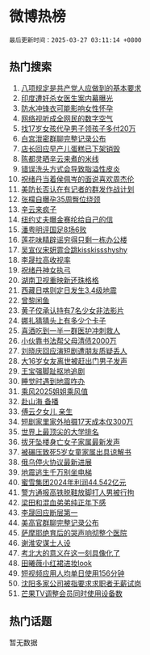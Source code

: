 # 微博热榜

`最后更新时间：2025-03-27 03:11:14 +0800`

## 热门搜索

1. [八项规定是共产党人应做到的基本要求](https://m.weibo.cn/search?containerid=100103type%3D1%26t%3D10%26q%3D%23%E5%85%AB%E9%A1%B9%E8%A7%84%E5%AE%9A%E6%98%AF%E5%85%B1%E4%BA%A7%E5%85%9A%E4%BA%BA%E5%BA%94%E5%81%9A%E5%88%B0%E7%9A%84%E5%9F%BA%E6%9C%AC%E8%A6%81%E6%B1%82%23&stream_entry_id=51&isnewpage=1&extparam=seat%3D1%26q%3D%2523%25E5%2585%25AB%25E9%25A1%25B9%25E8%25A7%2584%25E5%25AE%259A%25E6%2598%25AF%25E5%2585%25B1%25E4%25BA%25A7%25E5%2585%259A%25E4%25BA%25BA%25E5%25BA%2594%25E5%2581%259A%25E5%2588%25B0%25E7%259A%2584%25E5%259F%25BA%25E6%259C%25AC%25E8%25A6%2581%25E6%25B1%2582%2523%26cate%3D10103%26pos%3D0%26filter_type%3Drealtimehot%26stream_entry_id%3D51%26c_type%3D51%26dgr%3D0%26display_time%3D1743016273%26pre_seqid%3D174301627375602176903115)
1. [印度遭奸杀女医生案内幕曝光](https://m.weibo.cn/search?containerid=100103type%3D1%26t%3D10%26q%3D%23%E5%8D%B0%E5%BA%A6%E9%81%AD%E5%A5%B8%E6%9D%80%E5%A5%B3%E5%8C%BB%E7%94%9F%E6%A1%88%E5%86%85%E5%B9%95%E6%9B%9D%E5%85%89%23&stream_entry_id=31&isnewpage=1&extparam=seat%3D1%26realpos%3D1%26filter_type%3Drealtimehot%26lcate%3D5001%26c_type%3D31%26cate%3D5001%26q%3D%2523%25E5%258D%25B0%25E5%25BA%25A6%25E9%2581%25AD%25E5%25A5%25B8%25E6%259D%2580%25E5%25A5%25B3%25E5%258C%25BB%25E7%2594%259F%25E6%25A1%2588%25E5%2586%2585%25E5%25B9%2595%25E6%259B%259D%25E5%2585%2589%2523%26pos%3D0%26band_rank%3D1%26stream_entry_id%3D31%26flag%3D2%26dgr%3D0%26display_time%3D1743016273%26pre_seqid%3D174301627375602176903115)
1. [防水冲锋衣可能影响女性怀孕](https://m.weibo.cn/search?containerid=100103type%3D1%26t%3D10%26q%3D%23%E9%98%B2%E6%B0%B4%E5%86%B2%E9%94%8B%E8%A1%A3%E5%8F%AF%E8%83%BD%E5%BD%B1%E5%93%8D%E5%A5%B3%E6%80%A7%E6%80%80%E5%AD%95%23&stream_entry_id=31&isnewpage=1&extparam=seat%3D1%26realpos%3D2%26filter_type%3Drealtimehot%26lcate%3D5001%26c_type%3D31%26cate%3D5001%26q%3D%2523%25E9%2598%25B2%25E6%25B0%25B4%25E5%2586%25B2%25E9%2594%258B%25E8%25A1%25A3%25E5%258F%25AF%25E8%2583%25BD%25E5%25BD%25B1%25E5%2593%258D%25E5%25A5%25B3%25E6%2580%25A7%25E6%2580%2580%25E5%25AD%2595%2523%26pos%3D1%26band_rank%3D2%26stream_entry_id%3D31%26flag%3D2%26dgr%3D0%26display_time%3D1743016273%26pre_seqid%3D174301627375602176903115)
1. [网络视听成全网民的数字空气](https://m.weibo.cn/search?containerid=100103type%3D1%26t%3D10%26q%3D%23%E7%BD%91%E7%BB%9C%E8%A7%86%E5%90%AC%E6%88%90%E5%85%A8%E7%BD%91%E6%B0%91%E7%9A%84%E6%95%B0%E5%AD%97%E7%A9%BA%E6%B0%94%23&stream_entry_id=31&isnewpage=1&extparam=seat%3D1%26realpos%3D3%26filter_type%3Drealtimehot%26lcate%3D5001%26c_type%3D31%26cate%3D5001%26q%3D%2523%25E7%25BD%2591%25E7%25BB%259C%25E8%25A7%2586%25E5%2590%25AC%25E6%2588%2590%25E5%2585%25A8%25E7%25BD%2591%25E6%25B0%2591%25E7%259A%2584%25E6%2595%25B0%25E5%25AD%2597%25E7%25A9%25BA%25E6%25B0%2594%2523%26pos%3D2%26band_rank%3D3%26stream_entry_id%3D31%26flag%3D0%26dgr%3D0%26display_time%3D1743016273%26pre_seqid%3D174301627375602176903115)
1. [找17岁女孩代孕男子领孩子多付20万](https://m.weibo.cn/search?containerid=100103type%3D1%26t%3D10%26q%3D%23%E6%89%BE17%E5%B2%81%E5%A5%B3%E5%AD%A9%E4%BB%A3%E5%AD%95%E7%94%B7%E5%AD%90%E9%A2%86%E5%AD%A9%E5%AD%90%E5%A4%9A%E4%BB%9820%E4%B8%87%23&stream_entry_id=31&isnewpage=1&extparam=seat%3D1%26realpos%3D4%26filter_type%3Drealtimehot%26lcate%3D5001%26c_type%3D31%26cate%3D5001%26q%3D%2523%25E6%2589%25BE17%25E5%25B2%2581%25E5%25A5%25B3%25E5%25AD%25A9%25E4%25BB%25A3%25E5%25AD%2595%25E7%2594%25B7%25E5%25AD%2590%25E9%25A2%2586%25E5%25AD%25A9%25E5%25AD%2590%25E5%25A4%259A%25E4%25BB%259820%25E4%25B8%2587%2523%26pos%3D3%26band_rank%3D4%26stream_entry_id%3D31%26flag%3D2%26dgr%3D0%26display_time%3D1743016273%26pre_seqid%3D174301627375602176903115)
1. [白宫泄密群聊完整记录公布](https://m.weibo.cn/search?containerid=100103type%3D1%26t%3D10%26q%3D%23%E7%99%BD%E5%AE%AB%E6%B3%84%E5%AF%86%E7%BE%A4%E8%81%8A%E5%AE%8C%E6%95%B4%E8%AE%B0%E5%BD%95%E5%85%AC%E5%B8%83%23&stream_entry_id=31&isnewpage=1&extparam=seat%3D1%26realpos%3D5%26filter_type%3Drealtimehot%26lcate%3D5001%26c_type%3D31%26cate%3D5001%26q%3D%2523%25E7%2599%25BD%25E5%25AE%25AB%25E6%25B3%2584%25E5%25AF%2586%25E7%25BE%25A4%25E8%2581%258A%25E5%25AE%258C%25E6%2595%25B4%25E8%25AE%25B0%25E5%25BD%2595%25E5%2585%25AC%25E5%25B8%2583%2523%26pos%3D4%26band_rank%3D5%26stream_entry_id%3D31%26flag%3D0%26dgr%3D0%26display_time%3D1743016273%26pre_seqid%3D174301627375602176903115)
1. [店长回应早产儿蛋糕已下架销毁](https://m.weibo.cn/search?containerid=100103type%3D1%26t%3D10%26q%3D%23%E5%BA%97%E9%95%BF%E5%9B%9E%E5%BA%94%E6%97%A9%E4%BA%A7%E5%84%BF%E8%9B%8B%E7%B3%95%E5%B7%B2%E4%B8%8B%E6%9E%B6%E9%94%80%E6%AF%81%23&stream_entry_id=31&isnewpage=1&extparam=seat%3D1%26realpos%3D6%26filter_type%3Drealtimehot%26lcate%3D5001%26c_type%3D31%26cate%3D5001%26q%3D%2523%25E5%25BA%2597%25E9%2595%25BF%25E5%259B%259E%25E5%25BA%2594%25E6%2597%25A9%25E4%25BA%25A7%25E5%2584%25BF%25E8%259B%258B%25E7%25B3%2595%25E5%25B7%25B2%25E4%25B8%258B%25E6%259E%25B6%25E9%2594%2580%25E6%25AF%2581%2523%26pos%3D5%26band_rank%3D6%26stream_entry_id%3D31%26flag%3D0%26dgr%3D0%26display_time%3D1743016273%26pre_seqid%3D174301627375602176903115)
1. [陈都灵晒辛云来煮的米线](https://m.weibo.cn/search?containerid=100103type%3D1%26t%3D10%26q%3D%23%E9%99%88%E9%83%BD%E7%81%B5%E6%99%92%E8%BE%9B%E4%BA%91%E6%9D%A5%E7%85%AE%E7%9A%84%E7%B1%B3%E7%BA%BF%23&stream_entry_id=31&isnewpage=1&extparam=seat%3D1%26realpos%3D7%26filter_type%3Drealtimehot%26lcate%3D5001%26c_type%3D31%26cate%3D5001%26q%3D%2523%25E9%2599%2588%25E9%2583%25BD%25E7%2581%25B5%25E6%2599%2592%25E8%25BE%259B%25E4%25BA%2591%25E6%259D%25A5%25E7%2585%25AE%25E7%259A%2584%25E7%25B1%25B3%25E7%25BA%25BF%2523%26pos%3D6%26band_rank%3D7%26stream_entry_id%3D31%26flag%3D0%26dgr%3D0%26display_time%3D1743016273%26pre_seqid%3D174301627375602176903115)
1. [错误洗头方式会导致脂溢性皮炎](https://m.weibo.cn/search?containerid=100103type%3D1%26t%3D10%26q%3D%23%E9%94%99%E8%AF%AF%E6%B4%97%E5%A4%B4%E6%96%B9%E5%BC%8F%E4%BC%9A%E5%AF%BC%E8%87%B4%E8%84%82%E6%BA%A2%E6%80%A7%E7%9A%AE%E7%82%8E%23&stream_entry_id=31&isnewpage=1&extparam=seat%3D1%26realpos%3D8%26filter_type%3Drealtimehot%26lcate%3D5001%26c_type%3D31%26cate%3D5001%26q%3D%2523%25E9%2594%2599%25E8%25AF%25AF%25E6%25B4%2597%25E5%25A4%25B4%25E6%2596%25B9%25E5%25BC%258F%25E4%25BC%259A%25E5%25AF%25BC%25E8%2587%25B4%25E8%2584%2582%25E6%25BA%25A2%25E6%2580%25A7%25E7%259A%25AE%25E7%2582%258E%2523%26pos%3D7%26band_rank%3D8%26stream_entry_id%3D31%26flag%3D0%26dgr%3D0%26display_time%3D1743016273%26pre_seqid%3D174301627375602176903115)
1. [祝绪丹当着侯佩岑的面说喜欢周杰伦](https://m.weibo.cn/search?containerid=100103type%3D1%26t%3D10%26q%3D%23%E7%A5%9D%E7%BB%AA%E4%B8%B9%E5%BD%93%E7%9D%80%E4%BE%AF%E4%BD%A9%E5%B2%91%E7%9A%84%E9%9D%A2%E8%AF%B4%E5%96%9C%E6%AC%A2%E5%91%A8%E6%9D%B0%E4%BC%A6%23&stream_entry_id=31&isnewpage=1&extparam=seat%3D1%26realpos%3D9%26filter_type%3Drealtimehot%26lcate%3D5001%26c_type%3D31%26cate%3D5001%26q%3D%2523%25E7%25A5%259D%25E7%25BB%25AA%25E4%25B8%25B9%25E5%25BD%2593%25E7%259D%2580%25E4%25BE%25AF%25E4%25BD%25A9%25E5%25B2%2591%25E7%259A%2584%25E9%259D%25A2%25E8%25AF%25B4%25E5%2596%259C%25E6%25AC%25A2%25E5%2591%25A8%25E6%259D%25B0%25E4%25BC%25A6%2523%26pos%3D8%26band_rank%3D9%26stream_entry_id%3D31%26flag%3D2%26dgr%3D0%26display_time%3D1743016273%26pre_seqid%3D174301627375602176903115)
1. [美防长否认在有记者的群发作战计划](https://m.weibo.cn/search?containerid=100103type%3D1%26t%3D10%26q%3D%23%E7%BE%8E%E9%98%B2%E9%95%BF%E5%90%A6%E8%AE%A4%E5%9C%A8%E6%9C%89%E8%AE%B0%E8%80%85%E7%9A%84%E7%BE%A4%E5%8F%91%E4%BD%9C%E6%88%98%E8%AE%A1%E5%88%92%23&stream_entry_id=31&isnewpage=1&extparam=seat%3D1%26realpos%3D10%26filter_type%3Drealtimehot%26lcate%3D5001%26c_type%3D31%26cate%3D5001%26q%3D%2523%25E7%25BE%258E%25E9%2598%25B2%25E9%2595%25BF%25E5%2590%25A6%25E8%25AE%25A4%25E5%259C%25A8%25E6%259C%2589%25E8%25AE%25B0%25E8%2580%2585%25E7%259A%2584%25E7%25BE%25A4%25E5%258F%2591%25E4%25BD%259C%25E6%2588%2598%25E8%25AE%25A1%25E5%2588%2592%2523%26pos%3D9%26band_rank%3D10%26stream_entry_id%3D31%26flag%3D0%26dgr%3D0%26display_time%3D1743016273%26pre_seqid%3D174301627375602176903115)
1. [张檬自曝孕35周臀位绕颈](https://m.weibo.cn/search?containerid=100103type%3D1%26t%3D10%26q%3D%23%E5%BC%A0%E6%AA%AC%E8%87%AA%E6%9B%9D%E5%AD%9535%E5%91%A8%E8%87%80%E4%BD%8D%E7%BB%95%E9%A2%88%23&stream_entry_id=31&isnewpage=1&extparam=seat%3D1%26realpos%3D11%26filter_type%3Drealtimehot%26lcate%3D5001%26c_type%3D31%26cate%3D5001%26q%3D%2523%25E5%25BC%25A0%25E6%25AA%25AC%25E8%2587%25AA%25E6%259B%259D%25E5%25AD%259535%25E5%2591%25A8%25E8%2587%2580%25E4%25BD%258D%25E7%25BB%2595%25E9%25A2%2588%2523%26pos%3D10%26band_rank%3D11%26stream_entry_id%3D31%26flag%3D2%26dgr%3D0%26display_time%3D1743016273%26pre_seqid%3D174301627375602176903115)
1. [辛云来疯子](https://m.weibo.cn/search?containerid=100103type%3D1%26t%3D10%26q%3D%23%E8%BE%9B%E4%BA%91%E6%9D%A5%E7%96%AF%E5%AD%90%23&stream_entry_id=31&isnewpage=1&extparam=seat%3D1%26realpos%3D12%26filter_type%3Drealtimehot%26lcate%3D5001%26c_type%3D31%26cate%3D5001%26q%3D%2523%25E8%25BE%259B%25E4%25BA%2591%25E6%259D%25A5%25E7%2596%25AF%25E5%25AD%2590%2523%26pos%3D11%26band_rank%3D12%26stream_entry_id%3D31%26flag%3D0%26dgr%3D0%26display_time%3D1743016273%26pre_seqid%3D174301627375602176903115)
1. [纽约丈夫曝金赛纶给自己的信](https://m.weibo.cn/search?containerid=100103type%3D1%26t%3D10%26q%3D%23%E7%BA%BD%E7%BA%A6%E4%B8%88%E5%A4%AB%E6%9B%9D%E9%87%91%E8%B5%9B%E7%BA%B6%E7%BB%99%E8%87%AA%E5%B7%B1%E7%9A%84%E4%BF%A1%23&stream_entry_id=31&isnewpage=1&extparam=seat%3D1%26realpos%3D13%26filter_type%3Drealtimehot%26lcate%3D5001%26c_type%3D31%26cate%3D5001%26q%3D%2523%25E7%25BA%25BD%25E7%25BA%25A6%25E4%25B8%2588%25E5%25A4%25AB%25E6%259B%259D%25E9%2587%2591%25E8%25B5%259B%25E7%25BA%25B6%25E7%25BB%2599%25E8%2587%25AA%25E5%25B7%25B1%25E7%259A%2584%25E4%25BF%25A1%2523%26pos%3D12%26band_rank%3D13%26stream_entry_id%3D31%26flag%3D0%26dgr%3D0%26display_time%3D1743016273%26pre_seqid%3D174301627375602176903115)
1. [潘粤明评国足8场6败](https://m.weibo.cn/search?containerid=100103type%3D1%26t%3D10%26q%3D%23%E6%BD%98%E7%B2%A4%E6%98%8E%E8%AF%84%E5%9B%BD%E8%B6%B38%E5%9C%BA6%E8%B4%A5%23&stream_entry_id=31&isnewpage=1&extparam=seat%3D1%26realpos%3D14%26filter_type%3Drealtimehot%26lcate%3D5001%26c_type%3D31%26cate%3D5001%26q%3D%2523%25E6%25BD%2598%25E7%25B2%25A4%25E6%2598%258E%25E8%25AF%2584%25E5%259B%25BD%25E8%25B6%25B38%25E5%259C%25BA6%25E8%25B4%25A5%2523%26pos%3D13%26band_rank%3D14%26stream_entry_id%3D31%26flag%3D0%26dgr%3D0%26display_time%3D1743016273%26pre_seqid%3D174301627375602176903115)
1. [莲花味精辟谣穷得只剩一栋办公楼](https://m.weibo.cn/search?containerid=100103type%3D1%26t%3D10%26q%3D%23%E8%8E%B2%E8%8A%B1%E5%91%B3%E7%B2%BE%E8%BE%9F%E8%B0%A3%E7%A9%B7%E5%BE%97%E5%8F%AA%E5%89%A9%E4%B8%80%E6%A0%8B%E5%8A%9E%E5%85%AC%E6%A5%BC%23&stream_entry_id=31&isnewpage=1&extparam=seat%3D1%26realpos%3D15%26filter_type%3Drealtimehot%26lcate%3D5001%26c_type%3D31%26cate%3D5001%26q%3D%2523%25E8%258E%25B2%25E8%258A%25B1%25E5%2591%25B3%25E7%25B2%25BE%25E8%25BE%259F%25E8%25B0%25A3%25E7%25A9%25B7%25E5%25BE%2597%25E5%258F%25AA%25E5%2589%25A9%25E4%25B8%2580%25E6%25A0%258B%25E5%258A%259E%25E5%2585%25AC%25E6%25A5%25BC%2523%26pos%3D14%26band_rank%3D15%26stream_entry_id%3D31%26flag%3D0%26dgr%3D0%26display_time%3D1743016273%26pre_seqid%3D174301627375602176903115)
1. [吴宣仪宋妍霏合跳kisskissshyshy](https://m.weibo.cn/search?containerid=100103type%3D1%26t%3D10%26q%3D%E5%90%B4%E5%AE%A3%E4%BB%AA%E5%AE%8B%E5%A6%8D%E9%9C%8F%E5%90%88%E8%B7%B3kisskissshyshy&stream_entry_id=31&isnewpage=1&extparam=seat%3D1%26realpos%3D16%26filter_type%3Drealtimehot%26lcate%3D5001%26c_type%3D31%26cate%3D5001%26q%3D%25E5%2590%25B4%25E5%25AE%25A3%25E4%25BB%25AA%25E5%25AE%258B%25E5%25A6%258D%25E9%259C%258F%25E5%2590%2588%25E8%25B7%25B3kisskissshyshy%26pos%3D15%26band_rank%3D16%26stream_entry_id%3D31%26flag%3D2%26dgr%3D0%26display_time%3D1743016273%26pre_seqid%3D174301627375602176903115)
1. [李晟拉高收视率](https://m.weibo.cn/search?containerid=100103type%3D1%26t%3D10%26q%3D%E6%9D%8E%E6%99%9F%E6%8B%89%E9%AB%98%E6%94%B6%E8%A7%86%E7%8E%87&stream_entry_id=31&isnewpage=1&extparam=seat%3D1%26realpos%3D17%26filter_type%3Drealtimehot%26lcate%3D5001%26c_type%3D31%26cate%3D5001%26q%3D%25E6%259D%258E%25E6%2599%259F%25E6%258B%2589%25E9%25AB%2598%25E6%2594%25B6%25E8%25A7%2586%25E7%258E%2587%26pos%3D16%26band_rank%3D17%26stream_entry_id%3D31%26flag%3D0%26dgr%3D0%26display_time%3D1743016273%26pre_seqid%3D174301627375602176903115)
1. [祝绪丹神女执弓](https://m.weibo.cn/search?containerid=100103type%3D1%26t%3D10%26q%3D%E7%A5%9D%E7%BB%AA%E4%B8%B9%E7%A5%9E%E5%A5%B3%E6%89%A7%E5%BC%93&stream_entry_id=31&isnewpage=1&extparam=seat%3D1%26realpos%3D18%26filter_type%3Drealtimehot%26lcate%3D5001%26c_type%3D31%26cate%3D5001%26q%3D%25E7%25A5%259D%25E7%25BB%25AA%25E4%25B8%25B9%25E7%25A5%259E%25E5%25A5%25B3%25E6%2589%25A7%25E5%25BC%2593%26pos%3D17%26band_rank%3D18%26stream_entry_id%3D31%26flag%3D0%26dgr%3D0%26display_time%3D1743016273%26pre_seqid%3D174301627375602176903115)
1. [湖南卫视重映新还珠格格](https://m.weibo.cn/search?containerid=100103type%3D1%26t%3D10%26q%3D%E6%B9%96%E5%8D%97%E5%8D%AB%E8%A7%86%E9%87%8D%E6%98%A0%E6%96%B0%E8%BF%98%E7%8F%A0%E6%A0%BC%E6%A0%BC&stream_entry_id=31&isnewpage=1&extparam=seat%3D1%26realpos%3D19%26filter_type%3Drealtimehot%26lcate%3D5001%26c_type%3D31%26cate%3D5001%26q%3D%25E6%25B9%2596%25E5%258D%2597%25E5%258D%25AB%25E8%25A7%2586%25E9%2587%258D%25E6%2598%25A0%25E6%2596%25B0%25E8%25BF%2598%25E7%258F%25A0%25E6%25A0%25BC%25E6%25A0%25BC%26pos%3D18%26band_rank%3D19%26stream_entry_id%3D31%26flag%3D0%26dgr%3D0%26display_time%3D1743016273%26pre_seqid%3D174301627375602176903115)
1. [西藏日喀则定日发生3.4级地震](https://m.weibo.cn/search?containerid=100103type%3D1%26t%3D10%26q%3D%23%E8%A5%BF%E8%97%8F%E6%97%A5%E5%96%80%E5%88%99%E5%AE%9A%E6%97%A5%E5%8F%91%E7%94%9F3.4%E7%BA%A7%E5%9C%B0%E9%9C%87%23&stream_entry_id=31&isnewpage=1&extparam=seat%3D1%26realpos%3D20%26filter_type%3Drealtimehot%26lcate%3D5001%26c_type%3D31%26cate%3D5001%26q%3D%2523%25E8%25A5%25BF%25E8%2597%258F%25E6%2597%25A5%25E5%2596%2580%25E5%2588%2599%25E5%25AE%259A%25E6%2597%25A5%25E5%258F%2591%25E7%2594%259F3.4%25E7%25BA%25A7%25E5%259C%25B0%25E9%259C%2587%2523%26pos%3D19%26band_rank%3D20%26stream_entry_id%3D31%26flag%3D0%26dgr%3D0%26display_time%3D1743016273%26pre_seqid%3D174301627375602176903115)
1. [曾黎闲鱼](https://m.weibo.cn/search?containerid=100103type%3D1%26t%3D10%26q%3D%E6%9B%BE%E9%BB%8E%E9%97%B2%E9%B1%BC&stream_entry_id=31&isnewpage=1&extparam=seat%3D1%26realpos%3D21%26filter_type%3Drealtimehot%26lcate%3D5001%26c_type%3D31%26cate%3D5001%26q%3D%25E6%259B%25BE%25E9%25BB%258E%25E9%2597%25B2%25E9%25B1%25BC%26pos%3D20%26band_rank%3D21%26stream_entry_id%3D31%26flag%3D2%26dgr%3D0%26display_time%3D1743016273%26pre_seqid%3D174301627375602176903115)
1. [黄子佼承认持有7名少女非法影片](https://m.weibo.cn/search?containerid=100103type%3D1%26t%3D10%26q%3D%23%E9%BB%84%E5%AD%90%E4%BD%BC%E6%89%BF%E8%AE%A4%E6%8C%81%E6%9C%897%E5%90%8D%E5%B0%91%E5%A5%B3%E9%9D%9E%E6%B3%95%E5%BD%B1%E7%89%87%23&stream_entry_id=31&isnewpage=1&extparam=seat%3D1%26realpos%3D22%26filter_type%3Drealtimehot%26lcate%3D5001%26c_type%3D31%26cate%3D5001%26q%3D%2523%25E9%25BB%2584%25E5%25AD%2590%25E4%25BD%25BC%25E6%2589%25BF%25E8%25AE%25A4%25E6%258C%2581%25E6%259C%25897%25E5%2590%258D%25E5%25B0%2591%25E5%25A5%25B3%25E9%259D%259E%25E6%25B3%2595%25E5%25BD%25B1%25E7%2589%2587%2523%26pos%3D21%26band_rank%3D22%26stream_entry_id%3D31%26flag%3D0%26dgr%3D0%26display_time%3D1743016273%26pre_seqid%3D174301627375602176903115)
1. [娜扎猜猜头上有多少个卡子](https://m.weibo.cn/search?containerid=100103type%3D1%26t%3D10%26q%3D%23%E5%A8%9C%E6%89%8E%E7%8C%9C%E7%8C%9C%E5%A4%B4%E4%B8%8A%E6%9C%89%E5%A4%9A%E5%B0%91%E4%B8%AA%E5%8D%A1%E5%AD%90%23&stream_entry_id=31&isnewpage=1&extparam=seat%3D1%26realpos%3D23%26filter_type%3Drealtimehot%26lcate%3D5001%26c_type%3D31%26cate%3D5001%26q%3D%2523%25E5%25A8%259C%25E6%2589%258E%25E7%258C%259C%25E7%258C%259C%25E5%25A4%25B4%25E4%25B8%258A%25E6%259C%2589%25E5%25A4%259A%25E5%25B0%2591%25E4%25B8%25AA%25E5%258D%25A1%25E5%25AD%2590%2523%26pos%3D22%26band_rank%3D23%26stream_entry_id%3D31%26flag%3D0%26dgr%3D0%26display_time%3D1743016273%26pre_seqid%3D174301627375602176903115)
1. [喜酒吃到一半一群医护冲刺救人](https://m.weibo.cn/search?containerid=100103type%3D1%26t%3D10%26q%3D%23%E5%96%9C%E9%85%92%E5%90%83%E5%88%B0%E4%B8%80%E5%8D%8A%E4%B8%80%E7%BE%A4%E5%8C%BB%E6%8A%A4%E5%86%B2%E5%88%BA%E6%95%91%E4%BA%BA%23&stream_entry_id=31&isnewpage=1&extparam=seat%3D1%26realpos%3D24%26filter_type%3Drealtimehot%26lcate%3D5001%26c_type%3D31%26cate%3D5001%26q%3D%2523%25E5%2596%259C%25E9%2585%2592%25E5%2590%2583%25E5%2588%25B0%25E4%25B8%2580%25E5%258D%258A%25E4%25B8%2580%25E7%25BE%25A4%25E5%258C%25BB%25E6%258A%25A4%25E5%2586%25B2%25E5%2588%25BA%25E6%2595%2591%25E4%25BA%25BA%2523%26pos%3D23%26band_rank%3D24%26stream_entry_id%3D31%26flag%3D1%26dgr%3D0%26display_time%3D1743016273%26pre_seqid%3D174301627375602176903115)
1. [小伙靠书法帮父母清债2000万](https://m.weibo.cn/search?containerid=100103type%3D1%26t%3D10%26q%3D%23%E5%B0%8F%E4%BC%99%E9%9D%A0%E4%B9%A6%E6%B3%95%E5%B8%AE%E7%88%B6%E6%AF%8D%E6%B8%85%E5%80%BA2000%E4%B8%87%23&stream_entry_id=31&isnewpage=1&extparam=seat%3D1%26realpos%3D25%26filter_type%3Drealtimehot%26lcate%3D5001%26c_type%3D31%26cate%3D5001%26q%3D%2523%25E5%25B0%258F%25E4%25BC%2599%25E9%259D%25A0%25E4%25B9%25A6%25E6%25B3%2595%25E5%25B8%25AE%25E7%2588%25B6%25E6%25AF%258D%25E6%25B8%2585%25E5%2580%25BA2000%25E4%25B8%2587%2523%26pos%3D24%26band_rank%3D25%26stream_entry_id%3D31%26flag%3D0%26dgr%3D0%26display_time%3D1743016273%26pre_seqid%3D174301627375602176903115)
1. [刘晓庆回应演短剧遭朋友质疑丢人](https://m.weibo.cn/search?containerid=100103type%3D1%26t%3D10%26q%3D%23%E5%88%98%E6%99%93%E5%BA%86%E5%9B%9E%E5%BA%94%E6%BC%94%E7%9F%AD%E5%89%A7%E9%81%AD%E6%9C%8B%E5%8F%8B%E8%B4%A8%E7%96%91%E4%B8%A2%E4%BA%BA%23&stream_entry_id=31&isnewpage=1&extparam=seat%3D1%26realpos%3D26%26filter_type%3Drealtimehot%26lcate%3D5001%26c_type%3D31%26cate%3D5001%26q%3D%2523%25E5%2588%2598%25E6%2599%2593%25E5%25BA%2586%25E5%259B%259E%25E5%25BA%2594%25E6%25BC%2594%25E7%259F%25AD%25E5%2589%25A7%25E9%2581%25AD%25E6%259C%258B%25E5%258F%258B%25E8%25B4%25A8%25E7%2596%2591%25E4%25B8%25A2%25E4%25BA%25BA%2523%26pos%3D25%26band_rank%3D26%26stream_entry_id%3D31%26flag%3D0%26dgr%3D0%26display_time%3D1743016273%26pre_seqid%3D174301627375602176903115)
1. [大16岁女友离世被赶出门男子发声](https://m.weibo.cn/search?containerid=100103type%3D1%26t%3D10%26q%3D%23%E5%A4%A716%E5%B2%81%E5%A5%B3%E5%8F%8B%E7%A6%BB%E4%B8%96%E8%A2%AB%E8%B5%B6%E5%87%BA%E9%97%A8%E7%94%B7%E5%AD%90%E5%8F%91%E5%A3%B0%23&stream_entry_id=31&isnewpage=1&extparam=seat%3D1%26realpos%3D27%26filter_type%3Drealtimehot%26lcate%3D5001%26c_type%3D31%26cate%3D5001%26q%3D%2523%25E5%25A4%25A716%25E5%25B2%2581%25E5%25A5%25B3%25E5%258F%258B%25E7%25A6%25BB%25E4%25B8%2596%25E8%25A2%25AB%25E8%25B5%25B6%25E5%2587%25BA%25E9%2597%25A8%25E7%2594%25B7%25E5%25AD%2590%25E5%258F%2591%25E5%25A3%25B0%2523%26pos%3D26%26band_rank%3D27%26stream_entry_id%3D31%26flag%3D0%26dgr%3D0%26display_time%3D1743016273%26pre_seqid%3D174301627375602176903115)
1. [王宝强脚趾抠地追剧](https://m.weibo.cn/search?containerid=100103type%3D1%26t%3D10%26q%3D%E7%8E%8B%E5%AE%9D%E5%BC%BA%E8%84%9A%E8%B6%BE%E6%8A%A0%E5%9C%B0%E8%BF%BD%E5%89%A7&stream_entry_id=31&isnewpage=1&extparam=seat%3D1%26realpos%3D28%26filter_type%3Drealtimehot%26lcate%3D5001%26c_type%3D31%26cate%3D5001%26q%3D%25E7%258E%258B%25E5%25AE%259D%25E5%25BC%25BA%25E8%2584%259A%25E8%25B6%25BE%25E6%258A%25A0%25E5%259C%25B0%25E8%25BF%25BD%25E5%2589%25A7%26pos%3D27%26band_rank%3D28%26stream_entry_id%3D31%26flag%3D0%26dgr%3D0%26display_time%3D1743016273%26pre_seqid%3D174301627375602176903115)
1. [睡觉时遇到地震咋办](https://m.weibo.cn/search?containerid=100103type%3D1%26t%3D10%26q%3D%23%E7%9D%A1%E8%A7%89%E6%97%B6%E9%81%87%E5%88%B0%E5%9C%B0%E9%9C%87%E5%92%8B%E5%8A%9E%23&stream_entry_id=31&isnewpage=1&extparam=seat%3D1%26realpos%3D29%26filter_type%3Drealtimehot%26lcate%3D5001%26c_type%3D31%26cate%3D5001%26q%3D%2523%25E7%259D%25A1%25E8%25A7%2589%25E6%2597%25B6%25E9%2581%2587%25E5%2588%25B0%25E5%259C%25B0%25E9%259C%2587%25E5%2592%258B%25E5%258A%259E%2523%26pos%3D28%26band_rank%3D29%26stream_entry_id%3D31%26flag%3D0%26dgr%3D0%26display_time%3D1743016273%26pre_seqid%3D174301627375602176903115)
1. [乘风2025姐姐乘风值](https://m.weibo.cn/search?containerid=100103type%3D1%26t%3D10%26q%3D%23%E4%B9%98%E9%A3%8E2025%E5%A7%90%E5%A7%90%E4%B9%98%E9%A3%8E%E5%80%BC%23&stream_entry_id=31&isnewpage=1&extparam=seat%3D1%26realpos%3D30%26filter_type%3Drealtimehot%26lcate%3D5001%26c_type%3D31%26cate%3D5001%26q%3D%2523%25E4%25B9%2598%25E9%25A3%258E2025%25E5%25A7%2590%25E5%25A7%2590%25E4%25B9%2598%25E9%25A3%258E%25E5%2580%25BC%2523%26pos%3D29%26band_rank%3D30%26stream_entry_id%3D31%26flag%3D1%26dgr%3D0%26display_time%3D1743016273%26pre_seqid%3D174301627375602176903115)
1. [赴山海 备播](https://m.weibo.cn/search?containerid=100103type%3D1%26t%3D10%26q%3D%E8%B5%B4%E5%B1%B1%E6%B5%B7+%E5%A4%87%E6%92%AD&stream_entry_id=31&isnewpage=1&extparam=seat%3D1%26realpos%3D31%26filter_type%3Drealtimehot%26lcate%3D5001%26c_type%3D31%26cate%3D5001%26q%3D%25E8%25B5%25B4%25E5%25B1%25B1%25E6%25B5%25B7%2520%25E5%25A4%2587%25E6%2592%25AD%26pos%3D30%26band_rank%3D31%26stream_entry_id%3D31%26flag%3D0%26dgr%3D0%26display_time%3D1743016273%26pre_seqid%3D174301627375602176903115)
1. [傅云夕女儿 亲生](https://m.weibo.cn/search?containerid=100103type%3D1%26t%3D10%26q%3D%E5%82%85%E4%BA%91%E5%A4%95%E5%A5%B3%E5%84%BF+%E4%BA%B2%E7%94%9F&stream_entry_id=31&isnewpage=1&extparam=seat%3D1%26realpos%3D32%26filter_type%3Drealtimehot%26lcate%3D5001%26c_type%3D31%26cate%3D5001%26q%3D%25E5%2582%2585%25E4%25BA%2591%25E5%25A4%2595%25E5%25A5%25B3%25E5%2584%25BF%2520%25E4%25BA%25B2%25E7%2594%259F%26pos%3D31%26band_rank%3D32%26stream_entry_id%3D31%26flag%3D0%26dgr%3D0%26display_time%3D1743016273%26pre_seqid%3D174301627375602176903115)
1. [短剧家里家外拍摄17天成本仅300万](https://m.weibo.cn/search?containerid=100103type%3D1%26t%3D10%26q%3D%23%E7%9F%AD%E5%89%A7%E5%AE%B6%E9%87%8C%E5%AE%B6%E5%A4%96%E6%8B%8D%E6%91%8417%E5%A4%A9%E6%88%90%E6%9C%AC%E4%BB%85300%E4%B8%87%23&stream_entry_id=31&isnewpage=1&extparam=seat%3D1%26realpos%3D33%26filter_type%3Drealtimehot%26lcate%3D5001%26c_type%3D31%26cate%3D5001%26q%3D%2523%25E7%259F%25AD%25E5%2589%25A7%25E5%25AE%25B6%25E9%2587%258C%25E5%25AE%25B6%25E5%25A4%2596%25E6%258B%258D%25E6%2591%258417%25E5%25A4%25A9%25E6%2588%2590%25E6%259C%25AC%25E4%25BB%2585300%25E4%25B8%2587%2523%26pos%3D32%26band_rank%3D33%26stream_entry_id%3D31%26flag%3D0%26dgr%3D0%26display_time%3D1743016273%26pre_seqid%3D174301627375602176903115)
1. [世界上最顶尖的大学排名](https://m.weibo.cn/search?containerid=100103type%3D1%26t%3D10%26q%3D%E4%B8%96%E7%95%8C%E4%B8%8A%E6%9C%80%E9%A1%B6%E5%B0%96%E7%9A%84%E5%A4%A7%E5%AD%A6%E6%8E%92%E5%90%8D&stream_entry_id=31&isnewpage=1&extparam=seat%3D1%26realpos%3D34%26filter_type%3Drealtimehot%26lcate%3D5001%26c_type%3D31%26cate%3D5001%26q%3D%25E4%25B8%2596%25E7%2595%258C%25E4%25B8%258A%25E6%259C%2580%25E9%25A1%25B6%25E5%25B0%2596%25E7%259A%2584%25E5%25A4%25A7%25E5%25AD%25A6%25E6%258E%2592%25E5%2590%258D%26pos%3D33%26band_rank%3D34%26stream_entry_id%3D31%26flag%3D0%26dgr%3D0%26display_time%3D1743016273%26pre_seqid%3D174301627375602176903115)
1. [拔牙坠楼身亡女子家属最新发声](https://m.weibo.cn/search?containerid=100103type%3D1%26t%3D10%26q%3D%23%E6%8B%94%E7%89%99%E5%9D%A0%E6%A5%BC%E8%BA%AB%E4%BA%A1%E5%A5%B3%E5%AD%90%E5%AE%B6%E5%B1%9E%E6%9C%80%E6%96%B0%E5%8F%91%E5%A3%B0%23&stream_entry_id=31&isnewpage=1&extparam=seat%3D1%26realpos%3D35%26filter_type%3Drealtimehot%26lcate%3D5001%26c_type%3D31%26cate%3D5001%26q%3D%2523%25E6%258B%2594%25E7%2589%2599%25E5%259D%25A0%25E6%25A5%25BC%25E8%25BA%25AB%25E4%25BA%25A1%25E5%25A5%25B3%25E5%25AD%2590%25E5%25AE%25B6%25E5%25B1%259E%25E6%259C%2580%25E6%2596%25B0%25E5%258F%2591%25E5%25A3%25B0%2523%26pos%3D34%26band_rank%3D35%26stream_entry_id%3D31%26flag%3D0%26dgr%3D0%26display_time%3D1743016273%26pre_seqid%3D174301627375602176903115)
1. [被碾压致死5岁女童家属出具谅解书](https://m.weibo.cn/search?containerid=100103type%3D1%26t%3D10%26q%3D%23%E8%A2%AB%E7%A2%BE%E5%8E%8B%E8%87%B4%E6%AD%BB5%E5%B2%81%E5%A5%B3%E7%AB%A5%E5%AE%B6%E5%B1%9E%E5%87%BA%E5%85%B7%E8%B0%85%E8%A7%A3%E4%B9%A6%23&stream_entry_id=31&isnewpage=1&extparam=seat%3D1%26realpos%3D36%26filter_type%3Drealtimehot%26lcate%3D5001%26c_type%3D31%26cate%3D5001%26q%3D%2523%25E8%25A2%25AB%25E7%25A2%25BE%25E5%258E%258B%25E8%2587%25B4%25E6%25AD%25BB5%25E5%25B2%2581%25E5%25A5%25B3%25E7%25AB%25A5%25E5%25AE%25B6%25E5%25B1%259E%25E5%2587%25BA%25E5%2585%25B7%25E8%25B0%2585%25E8%25A7%25A3%25E4%25B9%25A6%2523%26pos%3D35%26band_rank%3D36%26stream_entry_id%3D31%26flag%3D0%26dgr%3D0%26display_time%3D1743016273%26pre_seqid%3D174301627375602176903115)
1. [俄乌停火协议最新进展](https://m.weibo.cn/search?containerid=100103type%3D1%26t%3D10%26q%3D%23%E4%BF%84%E4%B9%8C%E5%81%9C%E7%81%AB%E5%8D%8F%E8%AE%AE%E6%9C%80%E6%96%B0%E8%BF%9B%E5%B1%95%23&stream_entry_id=31&isnewpage=1&extparam=seat%3D1%26realpos%3D37%26filter_type%3Drealtimehot%26lcate%3D5001%26c_type%3D31%26cate%3D5001%26q%3D%2523%25E4%25BF%2584%25E4%25B9%258C%25E5%2581%259C%25E7%2581%25AB%25E5%258D%258F%25E8%25AE%25AE%25E6%259C%2580%25E6%2596%25B0%25E8%25BF%259B%25E5%25B1%2595%2523%26pos%3D36%26band_rank%3D37%26stream_entry_id%3D31%26flag%3D0%26dgr%3D0%26display_time%3D1743016273%26pre_seqid%3D174301627375602176903115)
1. [地震逃生千万别坐电梯](https://m.weibo.cn/search?containerid=100103type%3D1%26t%3D10%26q%3D%23%E5%9C%B0%E9%9C%87%E9%80%83%E7%94%9F%E5%8D%83%E4%B8%87%E5%88%AB%E5%9D%90%E7%94%B5%E6%A2%AF%23&stream_entry_id=31&isnewpage=1&extparam=seat%3D1%26realpos%3D38%26filter_type%3Drealtimehot%26lcate%3D5001%26c_type%3D31%26cate%3D5001%26q%3D%2523%25E5%259C%25B0%25E9%259C%2587%25E9%2580%2583%25E7%2594%259F%25E5%258D%2583%25E4%25B8%2587%25E5%2588%25AB%25E5%259D%2590%25E7%2594%25B5%25E6%25A2%25AF%2523%26pos%3D37%26band_rank%3D38%26stream_entry_id%3D31%26flag%3D0%26dgr%3D0%26display_time%3D1743016273%26pre_seqid%3D174301627375602176903115)
1. [蜜雪集团2024年利润44.542亿元](https://m.weibo.cn/search?containerid=100103type%3D1%26t%3D10%26q%3D%23%E8%9C%9C%E9%9B%AA%E9%9B%86%E5%9B%A22024%E5%B9%B4%E5%88%A9%E6%B6%A644.542%E4%BA%BF%E5%85%83%23&stream_entry_id=31&isnewpage=1&extparam=seat%3D1%26realpos%3D39%26filter_type%3Drealtimehot%26lcate%3D5001%26c_type%3D31%26cate%3D5001%26q%3D%2523%25E8%259C%259C%25E9%259B%25AA%25E9%259B%2586%25E5%259B%25A22024%25E5%25B9%25B4%25E5%2588%25A9%25E6%25B6%25A644.542%25E4%25BA%25BF%25E5%2585%2583%2523%26pos%3D38%26band_rank%3D39%26stream_entry_id%3D31%26flag%3D0%26dgr%3D0%26display_time%3D1743016273%26pre_seqid%3D174301627375602176903115)
1. [警方通报高铁脱鞋放脚打人男被行拘](https://m.weibo.cn/search?containerid=100103type%3D1%26t%3D10%26q%3D%23%E8%AD%A6%E6%96%B9%E9%80%9A%E6%8A%A5%E9%AB%98%E9%93%81%E8%84%B1%E9%9E%8B%E6%94%BE%E8%84%9A%E6%89%93%E4%BA%BA%E7%94%B7%E8%A2%AB%E8%A1%8C%E6%8B%98%23&stream_entry_id=31&isnewpage=1&extparam=seat%3D1%26realpos%3D40%26filter_type%3Drealtimehot%26lcate%3D5001%26c_type%3D31%26cate%3D5001%26q%3D%2523%25E8%25AD%25A6%25E6%2596%25B9%25E9%2580%259A%25E6%258A%25A5%25E9%25AB%2598%25E9%2593%2581%25E8%2584%25B1%25E9%259E%258B%25E6%2594%25BE%25E8%2584%259A%25E6%2589%2593%25E4%25BA%25BA%25E7%2594%25B7%25E8%25A2%25AB%25E8%25A1%258C%25E6%258B%2598%2523%26pos%3D39%26band_rank%3D40%26stream_entry_id%3D31%26flag%3D0%26dgr%3D0%26display_time%3D1743016273%26pre_seqid%3D174301627375602176903115)
1. [梁田和混血弟弟纯正年下感](https://m.weibo.cn/search?containerid=100103type%3D1%26t%3D10%26q%3D%E6%A2%81%E7%94%B0%E5%92%8C%E6%B7%B7%E8%A1%80%E5%BC%9F%E5%BC%9F%E7%BA%AF%E6%AD%A3%E5%B9%B4%E4%B8%8B%E6%84%9F&stream_entry_id=31&isnewpage=1&extparam=seat%3D1%26realpos%3D41%26filter_type%3Drealtimehot%26lcate%3D5001%26c_type%3D31%26cate%3D5001%26q%3D%25E6%25A2%2581%25E7%2594%25B0%25E5%2592%258C%25E6%25B7%25B7%25E8%25A1%2580%25E5%25BC%259F%25E5%25BC%259F%25E7%25BA%25AF%25E6%25AD%25A3%25E5%25B9%25B4%25E4%25B8%258B%25E6%2584%259F%26pos%3D40%26band_rank%3D41%26stream_entry_id%3D31%26flag%3D0%26dgr%3D0%26display_time%3D1743016273%26pre_seqid%3D174301627375602176903115)
1. [李晟回应断层第一](https://m.weibo.cn/search?containerid=100103type%3D1%26t%3D10%26q%3D%23%E6%9D%8E%E6%99%9F%E5%9B%9E%E5%BA%94%E6%96%AD%E5%B1%82%E7%AC%AC%E4%B8%80%23&stream_entry_id=31&isnewpage=1&extparam=seat%3D1%26realpos%3D42%26filter_type%3Drealtimehot%26lcate%3D5001%26c_type%3D31%26cate%3D5001%26q%3D%2523%25E6%259D%258E%25E6%2599%259F%25E5%259B%259E%25E5%25BA%2594%25E6%2596%25AD%25E5%25B1%2582%25E7%25AC%25AC%25E4%25B8%2580%2523%26pos%3D41%26band_rank%3D42%26stream_entry_id%3D31%26flag%3D0%26dgr%3D0%26display_time%3D1743016273%26pre_seqid%3D174301627375602176903115)
1. [美高官群聊完整记录公布](https://m.weibo.cn/search?containerid=100103type%3D1%26t%3D10%26q%3D%23%E7%BE%8E%E9%AB%98%E5%AE%98%E7%BE%A4%E8%81%8A%E5%AE%8C%E6%95%B4%E8%AE%B0%E5%BD%95%E5%85%AC%E5%B8%83%23&stream_entry_id=31&isnewpage=1&extparam=seat%3D1%26realpos%3D43%26filter_type%3Drealtimehot%26lcate%3D5001%26c_type%3D31%26cate%3D5001%26q%3D%2523%25E7%25BE%258E%25E9%25AB%2598%25E5%25AE%2598%25E7%25BE%25A4%25E8%2581%258A%25E5%25AE%258C%25E6%2595%25B4%25E8%25AE%25B0%25E5%25BD%2595%25E5%2585%25AC%25E5%25B8%2583%2523%26pos%3D42%26band_rank%3D43%26stream_entry_id%3D31%26flag%3D0%26dgr%3D0%26display_time%3D1743016273%26pre_seqid%3D174301627375602176903115)
1. [萨摩耶绝育后的哭声响彻整个医院](https://m.weibo.cn/search?containerid=100103type%3D1%26t%3D10%26q%3D%23%E8%90%A8%E6%91%A9%E8%80%B6%E7%BB%9D%E8%82%B2%E5%90%8E%E7%9A%84%E5%93%AD%E5%A3%B0%E5%93%8D%E5%BD%BB%E6%95%B4%E4%B8%AA%E5%8C%BB%E9%99%A2%23&stream_entry_id=31&isnewpage=1&extparam=seat%3D1%26realpos%3D44%26filter_type%3Drealtimehot%26lcate%3D5001%26c_type%3D31%26cate%3D5001%26q%3D%2523%25E8%2590%25A8%25E6%2591%25A9%25E8%2580%25B6%25E7%25BB%259D%25E8%2582%25B2%25E5%2590%258E%25E7%259A%2584%25E5%2593%25AD%25E5%25A3%25B0%25E5%2593%258D%25E5%25BD%25BB%25E6%2595%25B4%25E4%25B8%25AA%25E5%258C%25BB%25E9%2599%25A2%2523%26pos%3D43%26band_rank%3D44%26stream_entry_id%3D31%26flag%3D0%26dgr%3D0%26display_time%3D1743016273%26pre_seqid%3D174301627375602176903115)
1. [谢淮安谋士人设](https://m.weibo.cn/search?containerid=100103type%3D1%26t%3D10%26q%3D%E8%B0%A2%E6%B7%AE%E5%AE%89%E8%B0%8B%E5%A3%AB%E4%BA%BA%E8%AE%BE&stream_entry_id=31&isnewpage=1&extparam=seat%3D1%26realpos%3D45%26filter_type%3Drealtimehot%26lcate%3D5001%26c_type%3D31%26cate%3D5001%26q%3D%25E8%25B0%25A2%25E6%25B7%25AE%25E5%25AE%2589%25E8%25B0%258B%25E5%25A3%25AB%25E4%25BA%25BA%25E8%25AE%25BE%26pos%3D44%26band_rank%3D45%26stream_entry_id%3D31%26flag%3D1%26dgr%3D0%26display_time%3D1743016273%26pre_seqid%3D174301627375602176903115)
1. [考北大的意义在这一刻具像化了](https://m.weibo.cn/search?containerid=100103type%3D1%26t%3D10%26q%3D%E8%80%83%E5%8C%97%E5%A4%A7%E7%9A%84%E6%84%8F%E4%B9%89%E5%9C%A8%E8%BF%99%E4%B8%80%E5%88%BB%E5%85%B7%E5%83%8F%E5%8C%96%E4%BA%86&stream_entry_id=31&isnewpage=1&extparam=seat%3D1%26realpos%3D46%26filter_type%3Drealtimehot%26lcate%3D5001%26c_type%3D31%26cate%3D5001%26q%3D%25E8%2580%2583%25E5%258C%2597%25E5%25A4%25A7%25E7%259A%2584%25E6%2584%258F%25E4%25B9%2589%25E5%259C%25A8%25E8%25BF%2599%25E4%25B8%2580%25E5%2588%25BB%25E5%2585%25B7%25E5%2583%258F%25E5%258C%2596%25E4%25BA%2586%26pos%3D45%26band_rank%3D46%26stream_entry_id%3D31%26flag%3D0%26dgr%3D0%26display_time%3D1743016273%26pre_seqid%3D174301627375602176903115)
1. [田曦薇小红裙进妆look](https://m.weibo.cn/search?containerid=100103type%3D1%26t%3D10%26q%3D%23%E7%94%B0%E6%9B%A6%E8%96%87%E5%B0%8F%E7%BA%A2%E8%A3%99%E8%BF%9B%E5%A6%86look%23&stream_entry_id=31&isnewpage=1&extparam=seat%3D1%26realpos%3D47%26filter_type%3Drealtimehot%26lcate%3D5001%26c_type%3D31%26cate%3D5001%26q%3D%2523%25E7%2594%25B0%25E6%259B%25A6%25E8%2596%2587%25E5%25B0%258F%25E7%25BA%25A2%25E8%25A3%2599%25E8%25BF%259B%25E5%25A6%2586look%2523%26pos%3D46%26band_rank%3D47%26stream_entry_id%3D31%26flag%3D0%26dgr%3D0%26display_time%3D1743016273%26pre_seqid%3D174301627375602176903115)
1. [短视频应用人均单日使用156分钟](https://m.weibo.cn/search?containerid=100103type%3D1%26t%3D10%26q%3D%23%E7%9F%AD%E8%A7%86%E9%A2%91%E5%BA%94%E7%94%A8%E4%BA%BA%E5%9D%87%E5%8D%95%E6%97%A5%E4%BD%BF%E7%94%A8156%E5%88%86%E9%92%9F%23&stream_entry_id=31&isnewpage=1&extparam=seat%3D1%26realpos%3D48%26filter_type%3Drealtimehot%26lcate%3D5001%26c_type%3D31%26cate%3D5001%26q%3D%2523%25E7%259F%25AD%25E8%25A7%2586%25E9%25A2%2591%25E5%25BA%2594%25E7%2594%25A8%25E4%25BA%25BA%25E5%259D%2587%25E5%258D%2595%25E6%2597%25A5%25E4%25BD%25BF%25E7%2594%25A8156%25E5%2588%2586%25E9%2592%259F%2523%26pos%3D47%26band_rank%3D48%26stream_entry_id%3D31%26flag%3D0%26dgr%3D0%26display_time%3D1743016273%26pre_seqid%3D174301627375602176903115)
1. [沈阳多家公司被指要求求职者无薪试岗](https://m.weibo.cn/search?containerid=100103type%3D1%26t%3D10%26q%3D%23%E6%B2%88%E9%98%B3%E5%A4%9A%E5%AE%B6%E5%85%AC%E5%8F%B8%E8%A2%AB%E6%8C%87%E8%A6%81%E6%B1%82%E6%B1%82%E8%81%8C%E8%80%85%E6%97%A0%E8%96%AA%E8%AF%95%E5%B2%97%23&stream_entry_id=31&isnewpage=1&extparam=seat%3D1%26realpos%3D49%26filter_type%3Drealtimehot%26lcate%3D5001%26c_type%3D31%26cate%3D5001%26q%3D%2523%25E6%25B2%2588%25E9%2598%25B3%25E5%25A4%259A%25E5%25AE%25B6%25E5%2585%25AC%25E5%258F%25B8%25E8%25A2%25AB%25E6%258C%2587%25E8%25A6%2581%25E6%25B1%2582%25E6%25B1%2582%25E8%2581%258C%25E8%2580%2585%25E6%2597%25A0%25E8%2596%25AA%25E8%25AF%2595%25E5%25B2%2597%2523%26pos%3D48%26band_rank%3D49%26stream_entry_id%3D31%26flag%3D0%26dgr%3D0%26display_time%3D1743016273%26pre_seqid%3D174301627375602176903115)
1. [芒果TV调整会员同时使用设备数](https://m.weibo.cn/search?containerid=100103type%3D1%26t%3D10%26q%3D%23%E8%8A%92%E6%9E%9CTV%E8%B0%83%E6%95%B4%E4%BC%9A%E5%91%98%E5%90%8C%E6%97%B6%E4%BD%BF%E7%94%A8%E8%AE%BE%E5%A4%87%E6%95%B0%23&stream_entry_id=31&isnewpage=1&extparam=seat%3D1%26realpos%3D50%26filter_type%3Drealtimehot%26lcate%3D5001%26c_type%3D31%26cate%3D5001%26q%3D%2523%25E8%258A%2592%25E6%259E%259CTV%25E8%25B0%2583%25E6%2595%25B4%25E4%25BC%259A%25E5%2591%2598%25E5%2590%258C%25E6%2597%25B6%25E4%25BD%25BF%25E7%2594%25A8%25E8%25AE%25BE%25E5%25A4%2587%25E6%2595%25B0%2523%26pos%3D49%26band_rank%3D50%26stream_entry_id%3D31%26flag%3D0%26dgr%3D0%26display_time%3D1743016273%26pre_seqid%3D174301627375602176903115)

## 热门话题

暂无数据
